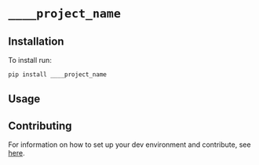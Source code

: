 # `____project_name`

<!--- This is a LangChain project bootstrapped by [LangChain CLI](https://github.com/hwchase17/langchain). --->

## Installation

To install run:
```bash
pip install ____project_name
```

## Usage

<!--- Add detailed documentation on how to use this package. --->

## Contributing

For information on how to set up your dev environment and contribute, see [here](.github/CONTRIBUTING.md).
